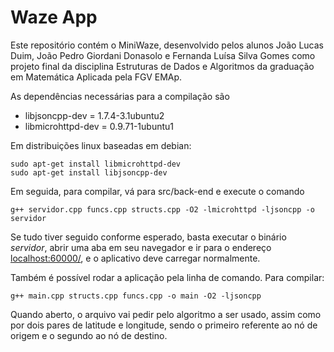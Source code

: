 # Waze App

Este repositório contém o MiniWaze, desenvolvido pelos alunos João Lucas Duim, João Pedro Giordani Donasolo e Fernanda Luísa Silva Gomes como projeto final da disciplina Estruturas de Dados e Algoritmos da graduação em Matemática Aplicada pela FGV EMAp.

As dependências necessárias para a compilação são

* libjsoncpp-dev = 1.7.4-3.1ubuntu2
* libmicrohttpd-dev = 0.9.71-1ubuntu1

Em distribuições linux baseadas em debian:

```
sudo apt-get install libmicrohttpd-dev
sudo apt-get install libjsoncpp-dev
```

Em seguida, para compilar, vá para src/back-end e execute o comando

```
g++ servidor.cpp funcs.cpp structs.cpp -O2 -lmicrohttpd -ljsoncpp -o servidor
```

Se tudo tiver seguido conforme esperado, basta executar o binário *servidor*, abrir uma aba em seu navegador e ir para o endereço [localhost:60000/](calhost:60000/), e o aplicativo deve carregar normalmente.

Também é possível rodar a aplicação pela linha de comando. Para compilar:

```
g++ main.cpp structs.cpp funcs.cpp -o main -O2 -ljsoncpp
```

Quando aberto, o arquivo vai pedir pelo algoritmo a ser usado, assim como por dois pares de latitude e longitude, sendo o primeiro referente ao nó de origem e o segundo ao nó de destino. 
